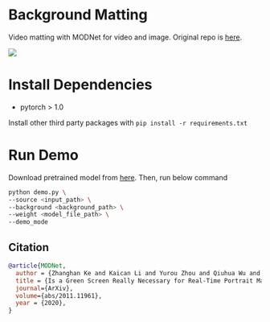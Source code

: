 # Background Matting
Video matting with MODNet for video and image. Original repo is [here](https://github.com/ZHKKKe/MODNet).

![](assets/ko_chan_hd_result.gif)


# Install Dependencies
- pytorch > 1.0

Install other third party packages with ```pip install -r requirements.txt```

# Run Demo

Download pretrained model from [here](https://drive.google.com/drive/folders/1umYmlCulvIFNaqPjwod1SayFmSRHziyR). Then, run below command

```bash
python demo.py \
--source <input_path> \
--background <background_path> \
--weight <model_file_path> \
--demo_mode  
```

## Citation

```bibtex
@article{MODNet,
  author = {Zhanghan Ke and Kaican Li and Yurou Zhou and Qiuhua Wu and Xiangyu Mao and Qiong Yan and Rynson W.H. Lau},
  title = {Is a Green Screen Really Necessary for Real-Time Portrait Matting?},
  journal={ArXiv},
  volume={abs/2011.11961},
  year = {2020},
}
```
